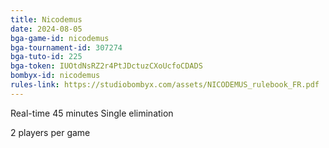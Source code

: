 ```yaml
---
title: Nicodemus
date: 2024-08-05
bga-game-id: nicodemus
bga-tournament-id: 307274
bga-tuto-id: 225
bga-token: IUOtdNsRZ2r4PtJDctuzCXoUcfoCDADS
bombyx-id: nicodemus
rules-link: https://studiobombyx.com/assets/NICODEMUS_rulebook_FR.pdf
---
```


Real-time 45 minutes Single elimination

2 players per game